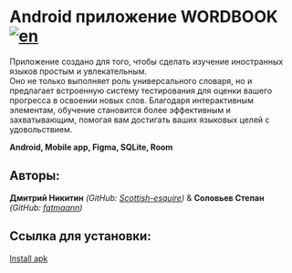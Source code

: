# Android приложение WORDBOOK   [![en](https://img.shields.io/badge/lang-en-red.svg)](https://github.com/fatmaann/WORDBOOK/blob/master/README.en.md)

Приложение создано для того, чтобы сделать изучение иностранных языков простым и увлекательным.<br>
Оно не только выполняет роль универсального словаря, но и предлагает встроенную систему тестирования для оценки вашего прогресса в освоении новых слов.
Благодаря интерактивным элементам, обучение становится более эффективным и захватывающим, помогая вам достигать ваших языковых целей с удовольствием.<br>

<b>Android, Mobile app, Figma, SQLite, Room</b>

## Авторы:

**Дмитрий Никитин** *(GitHub: [Scottish-esquire](https://github.com/Scottish-esquire))* & **Соловьев Степан** *(GitHub: [fatmaann](https://github.com/fatmaann))*

## Ссылка для установки:

[Install apk](https://disk.yandex.ru/d/OfGgIQQxKc2zaw)
